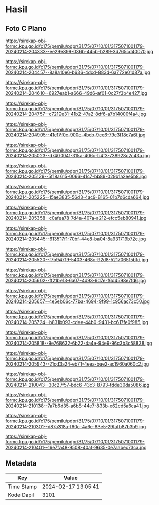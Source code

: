 # Hasil

## Foto C Plano

https://sirekap-obj-formc.kpu.go.id/c175/pemilu/pdpr/31/75/07/10/01/3175071001179-20240214-204333--ee29e899-036b-445b-b289-3d765cd40070.jpg

https://sirekap-obj-formc.kpu.go.id/c175/pemilu/pdpr/31/75/07/10/01/3175071001179-20240214-204457--8a8a10e6-b636-4dcd-883d-6a772e01d87a.jpg

https://sirekap-obj-formc.kpu.go.id/c175/pemilu/pdpr/31/75/07/10/01/3175071001179-20240214-204610--6927eab1-a666-49d6-af01-0c27f3b4e427.jpg

https://sirekap-obj-formc.kpu.go.id/c175/pemilu/pdpr/31/75/07/10/01/3175071001179-20240214-204757--c7219e31-41b2-47a2-8df6-a7b14000f4a4.jpg

https://sirekap-obj-formc.kpu.go.id/c175/pemilu/pdpr/31/75/07/10/01/3175071001179-20240214-204905--41e17f0c-900c-4bcb-9ce6-79c3f18c7a6f.jpg

https://sirekap-obj-formc.kpu.go.id/c175/pemilu/pdpr/31/75/07/10/01/3175071001179-20240214-205023--d7400041-315a-406c-b4f3-738928c2c43a.jpg

https://sirekap-obj-formc.kpu.go.id/c175/pemilu/pdpr/31/75/07/10/01/3175071001179-20240214-205129--5f18a615-0066-41c7-bb89-029b1a2ee5b8.jpg

https://sirekap-obj-formc.kpu.go.id/c175/pemilu/pdpr/31/75/07/10/01/3175071001179-20240214-205225--15ae3835-56d3-4ac9-8165-01b7d6cda664.jpg

https://sirekap-obj-formc.kpu.go.id/c175/pemilu/pdpr/31/75/07/10/01/3175071001179-20240214-205358--c0afea78-7d4a-407a-a212-efcc5eb80941.jpg

https://sirekap-obj-formc.kpu.go.id/c175/pemilu/pdpr/31/75/07/10/01/3175071001179-20240214-205445--613517f1-70bf-44e8-ba04-8a931719b72c.jpg

https://sirekap-obj-formc.kpu.go.id/c175/pemilu/pdpr/31/75/07/10/01/3175071001179-20240214-205520--f7b94719-5403-468c-92d8-521706515b1d.jpg

https://sirekap-obj-formc.kpu.go.id/c175/pemilu/pdpr/31/75/07/10/01/3175071001179-20240214-205602--ff21be13-6a07-4d93-9d7e-f6d4598e7fd6.jpg

https://sirekap-obj-formc.kpu.go.id/c175/pemilu/pdpr/31/75/07/10/01/3175071001179-20240214-205657--4e5eb06c-77ba-4694-9f99-1c956ac73c50.jpg

https://sirekap-obj-formc.kpu.go.id/c175/pemilu/pdpr/31/75/07/10/01/3175071001179-20240214-205724--b831b093-cdee-44b0-9431-bc617fe0f985.jpg

https://sirekap-obj-formc.kpu.go.id/c175/pemilu/pdpr/31/75/07/10/01/3175071001179-20240214-205818--9e768632-6b22-4a4e-94e9-96c3b3c58838.jpg

https://sirekap-obj-formc.kpu.go.id/c175/pemilu/pdpr/31/75/07/10/01/3175071001179-20240214-205943--21cd3a24-eb71-4eea-bae2-ac1960a060c2.jpg

https://sirekap-obj-formc.kpu.go.id/c175/pemilu/pdpr/31/75/07/10/01/3175071001179-20240214-210043--30c27f57-bdc6-43c3-8793-fdde30da5086.jpg

https://sirekap-obj-formc.kpu.go.id/c175/pemilu/pdpr/31/75/07/10/01/3175071001179-20240214-210138--7a7b6d35-a6b8-44e7-833b-e62cd5a6ca41.jpg

https://sirekap-obj-formc.kpu.go.id/c175/pemilu/pdpr/31/75/07/10/01/3175071001179-20240214-210301--d87a318a-f60c-4a6e-83e5-29fafb87b3b9.jpg

https://sirekap-obj-formc.kpu.go.id/c175/pemilu/pdpr/31/75/07/10/01/3175071001179-20240214-210401--16e7fa48-9508-40af-9635-0e7aabec73ca.jpg


## Metadata

| Key        | Value               |
| ---------- | ------------------- |
| Time Stamp | 2024-02-17 13:05:41 |
| Kode Dapil | 3101                |



